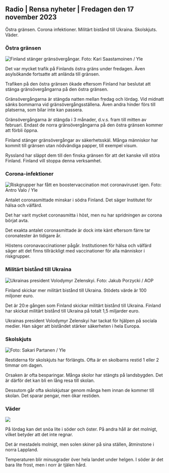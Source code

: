 ## Radio \| Rensa nyheter \| Fredagen den 17 november 2023

Östra gränsen. Corona infektioner. Militärt bistånd till Ukraina. Skolskjuts. Väder.

### Östra gränsen

![Finland stänger gränsövergångar. Foto: Kari Saastamoinen / Yle](https://images.cdn.yle.fi/image/upload/c_crop,h_2908,w_5178,x_0,y_0/ar_1.7777777777777777,c_fill,g_faces,h_670,/0_pr,h_675,/0_prq_auto:eco/f_auto/fl_lossy/v1699908616/39-1200025655285565477b)

Det var mycket trafik på Finlands östra gräns under fredagen. Även asylsökande fortsatte att anlända till gränsen.

Trafiken på den östra gränsen ökade eftersom Finland har beslutat att stänga gränsövergångarna på den östra gränsen.

Gränsövergångarna är stängda natten mellan fredag och lördag. Vid midnatt sänks bommarna vid gränsövergångsställena. Även andra hinder förs till platserna, som bilar inte kan passera.

Gränsövergångarna är stängda i 3 månader, d.v.s. fram till mitten av februari. Endast de norra gränsövergångarna på den östra gränsen kommer att förbli öppna.

Finland stänger gränsövergångar av säkerhetsskäl. Många människor har kommit till gränsen utan nödvändiga papper, till exempel visum.

Ryssland har släppt dem till den finska gränsen för att det kanske vill störa Finland. Finland vill stoppa denna verksamhet.

### Corona-infektioner

![Riskgrupper har fått en boostervaccination mot coronaviruset igen. Foto: Antro Valo / Yle](https://images.cdn.yle.fi/image/upload/c_crop,h_3247,w_5773,x_0,y_601/ar_1.7777777777777777,c_fill,g_faces,h_6275,0_pr/dprq_auto:eco/f_auto/fl_lossy/v1699867130/39-11997076551e51acfff3)

Antalet coronasmittade minskar i södra Finland. Det säger Institutet för hälsa och välfärd.

Det har varit mycket coronasmitta i höst, men nu har spridningen av corona börjat avta.

Det exakta antalet coronasmittade är dock inte känt eftersom färre tar coronatester än tidigare år.

Höstens coronavaccinationer pågår. Institutionen för hälsa och välfärd säger att det finns tillräckligt med vaccinationer för alla människor i riskgrupper.

### Militärt bistånd till Ukraina

![Ukrainas president Volodymyr Zelenskyi. Foto: Jakub Porzycki / AOP](https://images.cdn.yle.fi/image/upload/c_crop,h_1393,w_2477,x_0,y_0/ar_1.7777777777777777,c_fill,g_faces,h_6201,w_pr/wprq_auto:eco/f_auto/fl_lossy/v1696579988/39-1182210651fc13097ccb)

Finland skickar mer militärt bistånd till Ukraina. Stödets värde är 100 miljoner euro.

Det är 20:e gången som Finland skickar militärt bistånd till Ukraina. Finland har skickat militärt bistånd till Ukraina på totalt 1,5 miljarder euro.

Ukrainas president Volodymyr Zelenskyi har tackat för hjälpen på sociala medier. Han säger att biståndet stärker säkerheten i hela Europa.

### Skolskjuts

![ Foto: Sakari Partanen / Yle](https://images.cdn.yle.fi/image/upload/c_crop,h_1494,w_2655,x_0,y_0/ar_1.7777777777777777,c_fill,g_faces,h_670,.wdpr_670,.wdpr0/q_auto:eco/f_auto/fl_lossy/v1677057284/39-107608063f5dc988d5c3)

Restiderna för skolskjuts har förlängts. Ofta är en skolbarns restid 1 eller 2 timmar om dagen.

Orsaken är ofta besparingar. Många skolor har stängts på landsbygden. Det är därför det kan bli en lång resa till skolan.

Dessutom går ofta skolskjutsar genom många hem innan de kommer till skolan. Det sparar pengar, men ökar restiden.

### Väder

![](https://images.cdn.yle.fi/image/upload/c_crop,h_1080,w_1919,x_0,y_0/ar_1.77777777777777777,c_fill,g_faces,h_675,w_1200:e/qrf_auto/fl_lossy/v1700238427/39-120255565579437e32dc)

På lördag kan det snöa lite i söder och öster. På andra håll är det molnigt, vilket betyder att det inte regnar.

Det är mestadels molnigt, men solen skiner på sina ställen, åtminstone i norra Lappland.

Temperaturen blir minusgrader över hela landet under helgen. I söder är det bara lite frost, men i norr är tjälen hård.